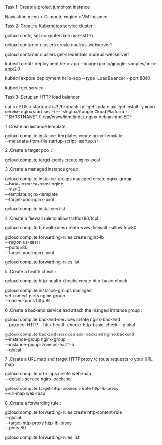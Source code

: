 Task 1: Create a project jumphost instance

Navigation menu > Compute engine > VM Instance


Task 2: Create a Kubernetes service cluster

gcloud config set compute/zone us-east1-b

gcloud container clusters create nucleus-webserver1

gcloud container clusters get-credentials nucleus-webserver1

kubectl create deployment hello-app --image=gcr.io/google-samples/hello-app:2.0

kubectl expose deployment hello-app --type=LoadBalancer --port 8080

kubectl get service 


Task 3: Setup an HTTP load balancer

cat << EOF > startup.sh
#! /bin/bash
apt-get update
apt-get install -y nginx
service nginx start
sed -i -- 's/nginx/Google Cloud Platform - '"\$HOSTNAME"'/' /var/www/html/index.nginx-debian.html
EOF

1 .Create an instance template :

gcloud compute instance-templates create nginx-template \
--metadata-from-file startup-script=startup.sh

2 .Create a target pool :

gcloud compute target-pools create nginx-pool

3 .Create a managed instance group :

gcloud compute instance-groups managed create nginx-group \
--base-instance-name nginx \
--size 2 \
--template nginx-template \
--target-pool nginx-pool

gcloud compute instances list

4 .Create a firewall rule to allow traffic (80/tcp) :

gcloud compute firewall-rules create www-firewall --allow tcp:80

gcloud compute forwarding-rules create nginx-lb \
--region us-east1 \
--ports=80 \
--target-pool nginx-pool

gcloud compute forwarding-rules list

5 .Create a health check :

gcloud compute http-health-checks create http-basic-check

gcloud compute instance-groups managed \
set-named-ports nginx-group \
--named-ports http:80

6 .Create a backend service and attach the manged instance group :

gcloud compute backend-services create nginx-backend \
--protocol HTTP --http-health-checks http-basic-check --global

gcloud compute backend-services add-backend nginx-backend \
--instance-group nginx-group \
--instance-group-zone us-east1-b \
--global

7 .Create a URL map and target HTTP proxy to route requests to your URL map :

gcloud compute url-maps create web-map \
--default-service nginx-backend

gcloud compute target-http-proxies create http-lb-proxy \
--url-map web-map

8 .Create a forwarding rule :

gcloud compute forwarding-rules create http-content-rule \
--global \
--target-http-proxy http-lb-proxy \
--ports 80

gcloud compute forwarding-rules list
